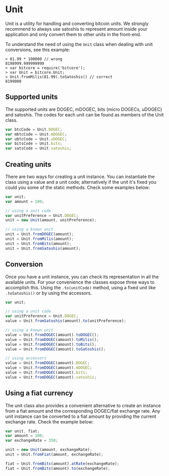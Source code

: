 # Unit
Unit is a utility for handling and converting bitcoin units. We strongly recommend to always use satoshis to represent amount inside your application and only convert them to other units in the front-end.

To understand the need of using the `Unit` class when dealing with unit conversions, see this example:

```
> 81.99 * 100000 // wrong
8198999.999999999
> var bitcore = require('bitcore');
> var Unit = bitcore.Unit;
> Unit.fromMilis(81.99).toSatoshis() // correct
8199000
```

## Supported units
The supported units are DOGEC, mDOGEC, bits (micro DOGECs, uDOGEC) and satoshis. The codes for each unit can be found as members of the Unit class.

```javascript
var btcCode = Unit.DOGEC;
var mbtcCode = Unit.mDOGEC;
var ubtcCode = Unit.uDOGEC;
var bitsCode = Unit.bits;
var satsCode = Unit.satoshis;
```

## Creating units
There are two ways for creating a unit instance. You can instantiate the class using a value and a unit code; alternatively if the unit it's fixed you could you some of the static methods. Check some examples below:

```javascript
var unit;
var amount = 100;

// using a unit code
var unitPreference = Unit.DOGEC;
unit = new Unit(amount, unitPreference);

// using a known unit
unit = Unit.fromDOGEC(amount);
unit = Unit.fromMilis(amount);
unit = Unit.fromBits(amount);
unit = Unit.fromSatoshis(amount);
```

## Conversion
Once you have a unit instance, you can check its representation in all the available units. For your convenience the classes expose three ways to accomplish this. Using the `.to(unitCode)` method, using a fixed unit like `.toSatoshis()` or by using the accessors.

```javascript
var unit;

// using a unit code
var unitPreference = Unit.DOGEC;
value = Unit.fromSatoshis(amount).to(unitPreference);

// using a known unit
value = Unit.fromDOGEC(amount).toDOGEC();
value = Unit.fromDOGEC(amount).toMilis();
value = Unit.fromDOGEC(amount).toBits();
value = Unit.fromDOGEC(amount).toSatoshis();

// using accessors
value = Unit.fromDOGEC(amount).DOGEC;
value = Unit.fromDOGEC(amount).mDOGEC;
value = Unit.fromDOGEC(amount).bits;
value = Unit.fromDOGEC(amount).satoshis;
```

## Using a fiat currency
The unit class also provides a convenient alternative to create an instance from a fiat amount and the corresponding DOGEC/fiat exchange rate. Any unit instance can be converted to a fiat amount by providing the current exchange rate. Check the example below:

```javascript
var unit, fiat;
var amount = 100;
var exchangeRate = 350;

unit = new Unit(amount, exchangeRate);
unit = Unit.fromFiat(amount, exchangeRate);

fiat = Unit.fromBits(amount).atRate(exchangeRate);
fiat = Unit.fromBits(amount).to(exchangeRate);
```
